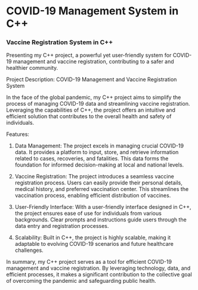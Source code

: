# COVID-19 Management System in C++
### Vaccine Registration System in C++ 

Presenting my C++ project, a powerful yet user-friendly system for COVID-19 management and vaccine registration, contributing to a safer and healthier community.

Project Description: COVID-19 Management and Vaccine Registration System

In the face of the global pandemic, my C++ project aims to simplify the process of managing COVID-19 data and streamlining vaccine registration. Leveraging the capabilities of C++, the project offers an intuitive and efficient solution that contributes to the overall health and safety of individuals.

Features:

1. Data Management: The project excels in managing crucial COVID-19 data. It provides a platform to input, store, and retrieve information related to cases, recoveries, and fatalities. This data forms the foundation for informed decision-making at local and national levels.

2. Vaccine Registration: The project introduces a seamless vaccine registration process. Users can easily provide their personal details, medical history, and preferred vaccination center. This streamlines the vaccination process, enabling efficient distribution of vaccines.

3. User-Friendly Interface: With a user-friendly interface designed in C++, the project ensures ease of use for individuals from various backgrounds. Clear prompts and instructions guide users through the data entry and registration processes.

4. Scalability: Built in C++, the project is highly scalable, making it adaptable to evolving COVID-19 scenarios and future healthcare challenges.

In summary, my C++ project serves as a tool for efficient COVID-19 management and vaccine registration. By leveraging technology, data, and efficient processes, it makes a significant contribution to the collective goal of overcoming the pandemic and safeguarding public health.
